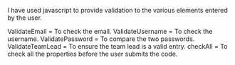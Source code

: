 I have used javascript to provide validation to the various elements entered by the user.

ValidateEmail = To check the email.
ValidateUsername = To check the username.
ValidatePassword = To compare the two passwords.
ValidateTeamLead = To ensure the team lead is a valid entry.
checkAll = To check all the properties before the user submits the code. 
